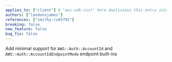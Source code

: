 ```yaml
---
applies_to: ["client"] # "aws-sdk-rust" here duplicates this entry into release notes in `aws-sdk-rust`
authors: ["landonxjames"]
references: ["smithy-rs#3792"]
breaking: false
new_feature: false
bug_fix: false
---
```


Add minimal support for `AWS::Auth::AccountId` and `AWS::Auth::AccountIdEndpointMode` endpoint built-ins
